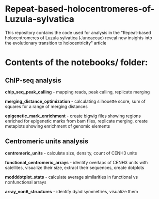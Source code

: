 # Repeat-based-holocentromeres-of-Luzula-sylvatica
This repository contains the code used for analysis in the "Repeat-based holocentromeres of Luzula sylvatica (Juncaceae) reveal new insights into the evolutionary transition to holocentricity" article



# Contents of the notebooks/ folder:
## ChIP-seq analysis

**chip_seq_peak_calling** - mapping reads, peak calling, replicate merging

**merging_distance_optimization** - calculating silhouette score, sum of squares for a range of merging distances

**epigenetic_mark_enrichment** - create bigwig files showing regions enriched for epigenetic marks from bam files, replicate merging, create metaplots showing enrichment of genomic elements 

## Centromeric units analysis
**centromeric_units** - calculate size, density, count of CENH3 units

**functional_centromeric_arrays** - identify overlaps of CENH3 units with satellites, visualize their size, extract their sequences, create dotplots


**modddotplot_stats** - calculate average similarities in functional vs nonfunctional arrays

**array_nonB_structures** - identify dyad symmetries, visualize them
